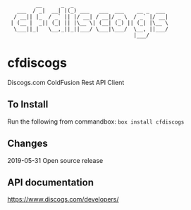 ```
         __      _  _                              
   ___  / _|  __| |(_) ___   ___  ___    __ _  ___ 
  / __|| |_  / _` || |/ __| / __|/ _ \  / _` |/ __|
 | (__ |  _|| (_| || |\__ \| (__| (_) || (_| |\__ \
  \___||_|   \__,_||_||___/ \___|\___/  \__, ||___/
                                        |___/      
```
# cfdiscogs
Discogs.com ColdFusion Rest API Client

## To Install
Run the following from commandbox:
`box install cfdiscogs`

## Changes
2019-05-31 Open source release

## API documentation
https://www.discogs.com/developers/
